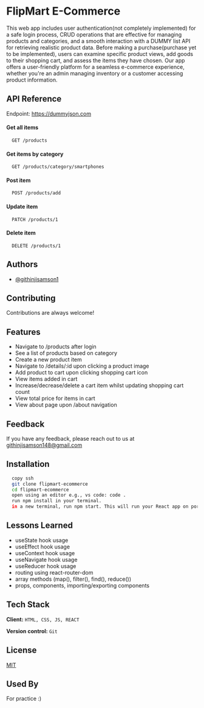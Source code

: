 # FlipMart E-Commerce

This web app includes user authentication(not completely implemented) for a safe login process, CRUD operations that are effective for managing products and categories, and a smooth interaction with a DUMMY list API for retrieving realistic product data. Before making a purchase(purchase yet to be implemented), users can examine specific product views, add goods to their shopping cart, and assess the items they have chosen. Our app offers a user-friendly platform for a seamless e-commerce experience, whether you're an admin managing inventory or a customer accessing product information.

## API Reference

Endpoint: https://dummyjson.com

#### Get all items

```https
  GET /products
```

#### Get items by category

```https
  GET /products/category/smartphones
```

#### Post item

```https
  POST /products/add
```

#### Update item

```https
  PATCH /products/1
```

#### Delete item

```https
  DELETE /products/1
```

## Authors

- [@githinjisamson1](https://www.github.com/githinjisamson1)

## Contributing

Contributions are always welcome!

## Features

- Navigate to /products after login
- See a list of products based on category
- Create a new product item
- Navigate to /details/:id upon clicking a product image
- Add product to cart upon clicking shopping cart icon
- View items added in cart
- Increase/decrease/delete a cart item whilst updating shopping cart count
- View total price for items in cart
- View about page upon /about navigation

## Feedback

If you have any feedback, please reach out to us at githinjisamson148@gmail.com

## Installation

```bash
  copy ssh
  git clone flipmart-ecommerce
  cd flipmart-ecommerce
  open using an editor e.g., vs code: code .
  run npm install in your terminal.
  in a new terminal, run npm start. This will run your React app on port 3000.
```

## Lessons Learned

- useState hook usage
- useEffect hook usage
- useContext hook usage
- useNavigate hook usage
- useReducer hook usage
- routing using react-router-dom
- array methods (map(), filter(), find(), reduce())
- props, components, importing/exporting components

## Tech Stack

**Client:** `HTML, CSS, JS, REACT`

**Version control:** `Git`

## License

[MIT](https://choosealicense.com/licenses/mit/)

## Used By

For practice :)
